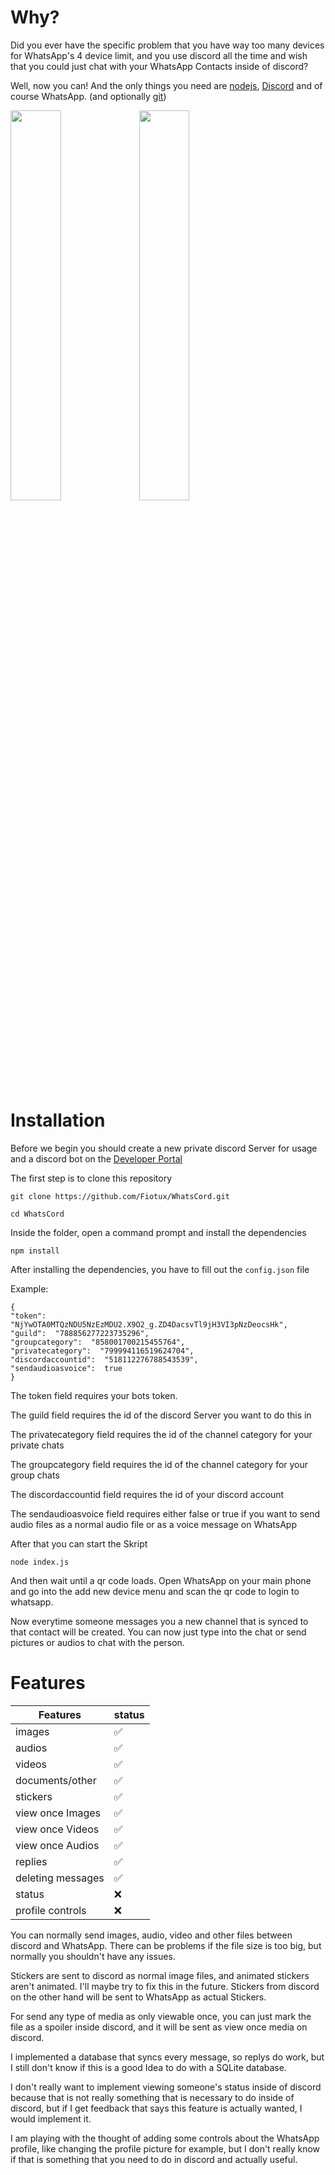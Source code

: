 # Why?

Did you ever have the specific problem that you have way too many devices for WhatsApp's 4 device limit, and you use discord all the time and wish that you could just chat with your WhatsApp Contacts inside of discord?

Well, now you can!
And the only things you need are [nodejs](https://nodejs.org/en/download), [Discord](https://discord.com/app) and of course WhatsApp.
(and optionally [git](https://git-scm.com/book/en/v2/Getting-Started-Installing-Git))


<img src="https://github.com/user-attachments/assets/adb149d1-6be0-4cf4-8d20-1c0641dc038b" width=40%>
<img src="https://github.com/user-attachments/assets/8850a9fb-9ab4-4033-8c93-32faed793dd4" width=40%>


# Installation

Before we begin you should create a new private discord Server for usage and a discord bot on the [Developer Portal](https://discord.com/developers/applications)

The first step is to clone this repository

    git clone https://github.com/Fiotux/WhatsCord.git

    cd WhatsCord

Inside the folder, open a command prompt and  install the dependencies

    npm install

After installing the dependencies, you have to fill out the ``config.json`` file

Example:

    {
    "token":  "NjYwOTA0MTQzNDU5NzEzMDU2.X9O2_g.ZD4DacsvTl9jH3VI3pNzDeocsHk",
    "guild":  "788856277223735296",
    "groupcategory":  "858001700215455764",
    "privatecategory":  "799994116519624704",
    "discordaccountid":  "518112276788543539",
    "sendaudioasvoice":  true
    }
The token field requires your bots token.

The guild field requires the id of the discord Server you want to do this in

The privatecategory field requires the id of the channel category for your private chats

The groupcategory field requires the id of the channel category for your group chats

The discordaccountid field requires the id of your discord account

The sendaudioasvoice field requires either false or true if you want to send audio files as a normal audio file or as a voice message on WhatsApp

After that you can start the Skript

    node index.js
And then wait until a qr code loads.
Open WhatsApp on your main phone and go into the add new device menu and scan the qr code to login to whatsapp.

Now everytime someone messages you a new channel that is synced to that contact will be created.
You can now just type into the chat or send pictures or audios to chat with the person.

# Features
|Features  | status |
|--|--|
| images | ✅ |
| audios | ✅ |
| videos | ✅ |
| documents/other | ✅ |
| stickers | ✅ |
| view once Images | ✅ |
| view once Videos | ✅ |
| view once Audios | ✅ |
| replies | ✅ |
| deleting messages | ✅ |
| status | ❌ |
| profile controls | ❌ |

You can normally send images, audio, video and other files between discord and WhatsApp.
There can be problems if the file size is too big, but normally you shouldn't have any issues.

Stickers are sent to discord as normal image files, and animated stickers aren't animated.
I'll maybe try to fix this in the future.
Stickers from discord on the other hand will be sent to WhatsApp as actual Stickers.

For send any type of media as only viewable once, you can just mark the file as a spoiler inside discord, and it will be sent as view once media on discord.

I implemented a database that syncs every message, so replys do work, but I still don't know if this is a good Idea to do with a SQLite database.

I don't really want to implement viewing someone's status inside of discord because that is not really something that is necessary to do inside of discord, but if I get feedback that says this feature is actually wanted, I would implement it.

I am playing with the thought of adding some controls about the WhatsApp profile, like changing the profile picture for example, but I don't really know if that is something that you need to do in discord and actually useful.
